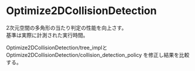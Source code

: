 # Optimize2DCollisionDetection

2次元空間の多角形の当たり判定の性能を向上さす。  
基準は実際に計測された実行時間。  
  
Optimize2DCollisionDetection/tree_implとOptimize2DCollisionDetection/collision_detection_policy
を修正し結果を比較する。

